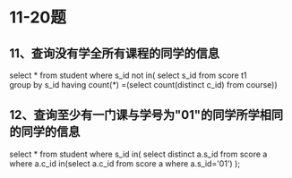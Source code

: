 # 11-20题
## 11、查询没有学全所有课程的同学的信息 

select *
from student
where s_id not in(
select s_id from score t1  
group by s_id having count(*) =(select count(distinct c_id)  from course)) 

## 12、查询至少有一门课与学号为"01"的同学所学相同的同学的信息 
select * from student where s_id in(
	select distinct a.s_id from score a where a.c_id in(select a.c_id from score a where a.s_id='01')
	);
